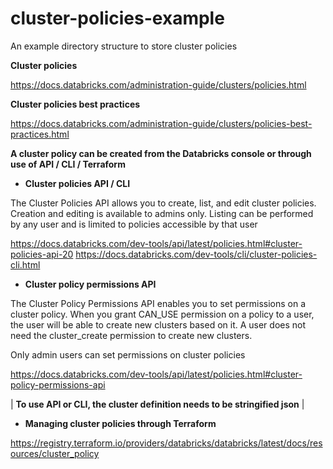 # cluster-policies-example

An example directory structure to store cluster policies

**Cluster policies**

https://docs.databricks.com/administration-guide/clusters/policies.html

**Cluster policies best practices**

https://docs.databricks.com/administration-guide/clusters/policies-best-practices.html

**A cluster policy can be created from the Databricks console or through use of API / CLI / Terraform**

- **Cluster policies API / CLI**

The Cluster Policies API allows you to create, list, and edit cluster policies. Creation and editing is available to admins only. Listing can be performed by any user and is limited to policies accessible by that user

https://docs.databricks.com/dev-tools/api/latest/policies.html#cluster-policies-api-20
https://docs.databricks.com/dev-tools/cli/cluster-policies-cli.html

- **Cluster policy permissions API**

The Cluster Policy Permissions API enables you to set permissions on a cluster policy. When you grant CAN_USE permission on a policy to a user, the user will be able to create new clusters based on it. A user does not need the cluster_create permission to create new clusters.

Only admin users can set permissions on cluster policies

https://docs.databricks.com/dev-tools/api/latest/policies.html#cluster-policy-permissions-api

| **To use API or CLI, the cluster definition needs to be stringified json** |

- **Managing cluster policies through Terraform**

https://registry.terraform.io/providers/databricks/databricks/latest/docs/resources/cluster_policy


